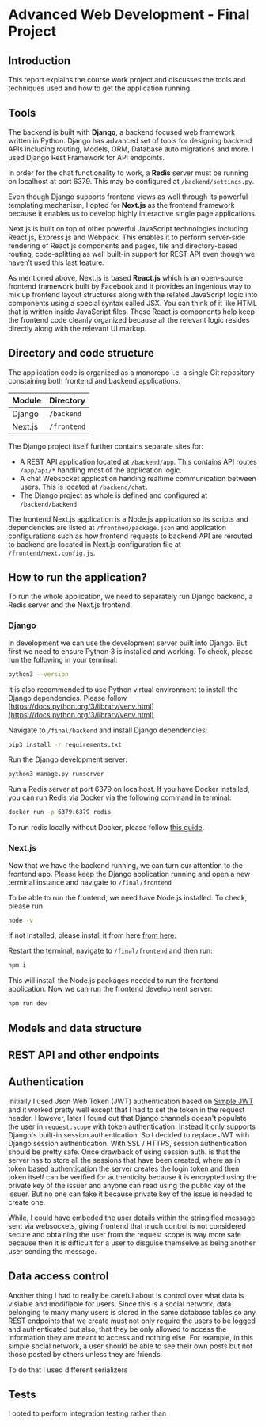 # Advanced Web Development - Final Project

## Introduction

This report explains the course work project and discusses the tools and techniques used and how to get the application running.

## Tools

The backend is built with **Django**, a backend focused web framework written in Python. Django has advanced set of tools for designing backend APIs including routing, Models, ORM, Database auto migrations and more. I used Django Rest Framework for API endpoints.

In order for the chat functionality to work, a **Redis** server must be running on localhost at port 6379. This may be configured at `/backend/settings.py`.

Even though Django supports frontend views as well through its powerful templating mechanism, I opted for **Next.js** as the frontend framework because it enables us to develop highly interactive single page applications.

Next.js is built on top of other powerful JavaScript technologies including React.js, Express.js and Webpack. This enables it to perform server-side rendering of React.js components and pages, file and directory-based routing, code-splitting as well built-in support for REST API even though we haven’t used this last feature.

As mentioned above, Next.js is based **React.js** which is an open-source frontend framework built by Facebook and it provides an ingenious way to mix up frontend layout structures along with the related JavaScript logic into components using a special syntax called JSX. You can think of it like HTML that is written inside JavaScript files. These React.js components help keep the frontend code cleanly organized because all the relevant logic resides directly along with the relevant UI markup.

## Directory and code structure

The application code is organized as a monorepo i.e. a single Git repository constaining both frontend and backend applications.

| Module  | Directory   |
|---------|-------------|
| Django  | `/backend`  |
| Next.js | `/frontend` |

The Django project itself further contains separate sites for:

- A REST API application located at `/backend/app`. This contains API routes `/app/api/*` handling most of the application logic.
- A chat Websocket application handing realtime communication between users. This is located at `/backend/chat`.
- The Django project as whole is defined and configured at `/backend/backend`

The frontend Next.js application is a Node.js application so its scripts and dependencies are listed at `/frontned/package.json` and application configurations such as how frontend requests to backend API are rerouted to backend are located in Next.js configuration file at `/frontend/next.config.js`.

## How to run the application?

To run the whole application, we need to separately run Django backend, a Redis server and the Next.js frontend.

### Django

In development we can use the development server built into Django. But first we need to ensure Python 3 is installed and working. To check, please run the following in your terminal:

```bash
python3 --version
```

It is also recommended to use Python virtual environment to install the Django dependencies. Please follow [https://docs.python.org/3/library/venv.html](https://docs.python.org/3/library/venv.html).

Navigate to `/final/backend` and install Django dependencies:

```bash
pip3 install -r requirements.txt
```

Run the Django development server:

```bash
python3 manage.py runserver
```

Run a Redis server at port 6379 on localhost. If you have Docker installed, you can run Redis via Docker via the following command in terminal:

```bash
docker run -p 6379:6379 redis
```

To run redis locally without Docker, please follow [this guide](https://redis.io/topics/quickstart).

### Next.js

Now that we have the backend running, we can turn our attention to the frontend app. Please keep the Django application running and open a new terminal instance and navigate to `/final/frontend`

To be able to run the frontend, we need have Node.js installed. To check, please run

```bash
node -v
```

If not installed, please install it from here [from here](https://nodejs.org/en/download/).

Restart the terminal, navigate to `/final/frontend` and then run:

```bash
npm i
```

This will install the Node.js packages needed to run the frontend application. Now we can run the frontend development server:

```bash
npm run dev
```

## Models and data structure

## REST API and other endpoints

## Authentication

Initially I used Json Web Token (JWT) authentication based on [Simple JWT](https://django-rest-framework-simplejwt.readthedocs.io/en/latest/) and it worked pretty well except that I had to set the token in the request header. However, later I found out that Django channels doesn't populate the user in `request.scope` with token authentication. Instead it only supports Django's built-in session authentication. So I decided to replace JWT with Django session authentication. With SSL / HTTPS, session authentication should be pretty safe. Once drawback of using session auth. is that the server has to store all the sessions that have been created, where as in token based authentication the server creates the login token and then token itself can be verified for authenticity because it is encrypted using the private key of the issuer and anyone can read using the public key of the issuer. But no one can fake it because private key of the issue is needed to create one.

While, I could have embeded the user details within the stringified message sent via websockets, giving frontend that much control is not considered secure and obtaining the user from the request scope is way more safe because then it is difficult for a user to disguise themselve as being another user sending the message.

## Data access control

Another thing I had to really be careful about is control over what data is visiable and modifiable for users. Since this is a social network, data belonging to many many users is stored in the same database tables so any REST endpoints that we create must not only require the users to be logged and authenticated but also, that they be only allowed to access the information they are meant to access and nothing else. For example, in this simple social network, a user should be able to see their own posts but not those posted by others unless they are friends.

To do that I used different serializers


## Tests

I opted to perform integration testing rather than 

